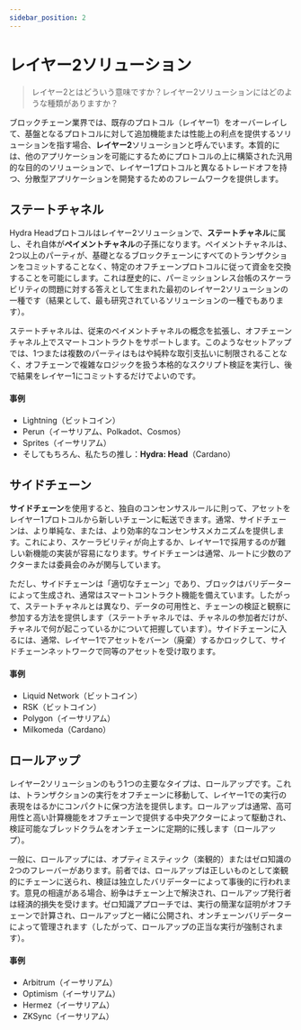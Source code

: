 ```yaml
---
sidebar_position: 2
---
```


# レイヤー2ソリューション

> レイヤー2とはどういう意味ですか？レイヤー2ソリューションにはどのような種類がありますか？

ブロックチェーン業界では、既存のプロトコル（レイヤー1）をオーバーレイして、基盤となるプロトコルに対して追加機能または性能上の利点を提供するソリューションを指す場合、**レイヤー2**ソリューションと呼んでいます。本質的には、他のアプリケーションを可能にするためにプロトコルの上に構築された汎用的な目的のソリューションで、レイヤー1プロトコルと異なるトレードオフを持つ、分散型アプリケーションを開発するためのフレームワークを提供します。

## ステートチャネル

Hydra Headプロトコルはレイヤー2ソリューションで、**ステートチャネル**に属し、それ自体が**ペイメントチャネル**の子孫になります。ペイメントチャネルは、2つ以上のパーティが、基礎となるブロックチェーンにすべてのトランザクションをコミットすることなく、特定のオフチェーンプロトコルに従って資金を交換することを可能にします。これは歴史的に、パーミッションレス台帳のスケーラビリティの問題に対する答えとして生まれた最初のレイヤー2ソリューションの一種です（結果として、最も研究されているソリューションの一種でもあります）。

ステートチャネルは、従来のペイメントチャネルの概念を拡張し、オフチェーンチャネル上でスマートコントラクトをサポートします。このようなセットアップでは、1つまたは複数のパーティはもはや純粋な取引支払いに制限されることなく、オフチェーンで複雑なロジックを扱う本格的なスクリプト検証を実行し、後で結果をレイヤー1にコミットするだけでよいのです。

#### 事例

- Lightning（ビットコイン）
- Perun（イーサリアム、Polkadot、Cosmos）
- Sprites（イーサリアム）
- そしてもちろん、私たちの推し：**Hydra: Head**（Cardano）

## サイドチェーン

**サイドチェーン**を使用すると、独自のコンセンサスルールに則って、アセットをレイヤー1プロトコルから新しいチェーンに転送できます。通常、サイドチェーンは、より単純な、または、より効率的なコンセンサスメカニズムを提供します。これにより、スケーラビリティが向上するか、レイヤー1で採用するのが難しい新機能の実装が容易になります。サイドチェーンは通常、ルートに少数のアクターまたは委員会のみが関与しています。

ただし、サイドチェーンは「適切なチェーン」であり、ブロックはバリデーターによって生成され、通常はスマートコントラクト機能を備えています。したがって、ステートチャネルとは異なり、データの可用性と、チェーンの検証と観察に参加する方法を提供します（ステートチャネルでは、チャネルの参加者だけが、チャネルで何が起こっているかについて把握しています）。サイドチェーンに入るには、通常、レイヤー1でアセットをバーン（廃棄）するかロックして、サイドチェーンネットワークで同等のアセットを受け取ります。

#### 事例

- Liquid Network（ビットコイン）
- RSK（ビットコイン）
- Polygon（イーサリアム）
- Milkomeda（Cardano）

## ロールアップ

レイヤー2ソリューションのもう1つの主要なタイプは、ロールアップです。これは、トランザクションの実行をオフチェーンに移動して、レイヤー1での実行の表現をはるかにコンパクトに保つ​​方法を提供します。ロールアップは通常、高可用性と高い計算機能をオフチェーンで提供する中央アクターによって駆動され、検証可能なブレッドクラムをオンチェーンに定期的に残します（ロールアップ）。

一般に、ロールアップには、オプティミスティック（楽観的）またはゼロ知識の2つのフレーバーがあります。前者では、ロールアップは正しいものとして楽観的にチェーンに送られ、検証は独立したバリデーターによって事後的に行われます。意見の相違がある場合、紛争はチェーン上で解決され、ロールアップ発行者は経済的損失を受けます。ゼロ知識アプローチでは、実行の簡潔な証明がオフチェーンで計算され、ロールアップと一緒に公開され、オンチェーンバリデーターによって管理されます（したがって、ロールアップの正当な実行が強制されます）。

#### 事例

- Arbitrum（イーサリアム）
- Optimism（イーサリアム）
- Hermez（イーサリアム）
- ZKSync（イーサリアム）
